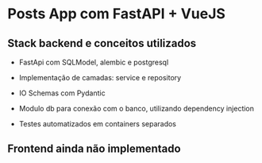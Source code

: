 # Posts App com FastAPI + VueJS

## Stack backend e conceitos utilizados

- FastApi com SQLModel, alembic e postgresql

- Implementação de camadas: service e repository

- IO Schemas com Pydantic

- Modulo db para conexão com o banco, utilizando dependency injection

- Testes automatizados em containers separados

## Frontend ainda não implementado
